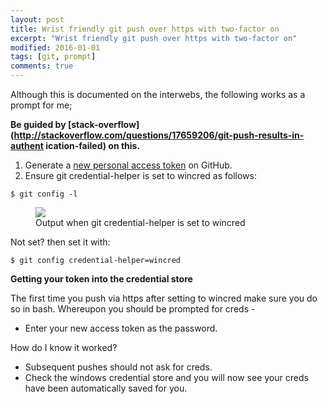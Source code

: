 ```yaml
---
layout: post
title: Wrist friendly git push over https with two-factor on
excerpt: "Wrist friendly git push over https with two-factor on"
modified: 2016-01-01
tags: [git, prompt]
comments: true
---
```


Although this is documented on the interwebs, the following works as a prompt for me;


**Be guided by [stack-overflow](http://stackoverflow.com/questions/17659206/git-push-results-in-authent ication-failed) on this.**

1. Generate a [new personal access token](https://github.com/settings/tokens/new) on GitHub.
2. Ensure git credential-helper is set to wincred as follows:

  ``` $ git config -l ```

  <figure>
    <img
    src="/images/git-config-wincred.png">
    <figcaption>
    Output when git credential-helper is set to wincred
    </figcaption>
  </figure>

Not set? then set it with:

```$ git config credential-helper=wincred```

**Getting your token into the credential store**

The first time you push via https after setting to wincred make sure you do so in bash.
Whereupon you should be prompted for creds -

  * Enter your new access token as the password.

How do I know it worked?

  * Subsequent pushes should not ask for creds.
  * Check the windows credential store and you will now see your creds have been automatically saved for you.
